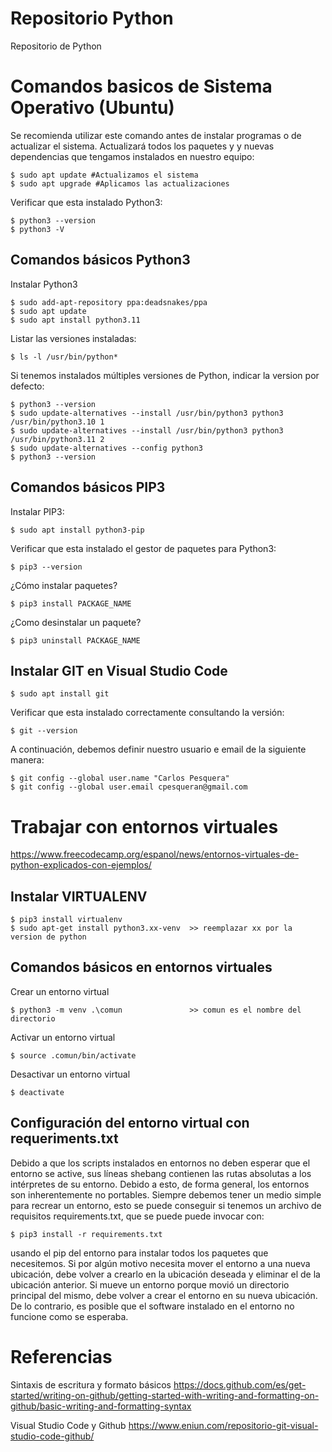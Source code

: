 # Repositorio Python
Repositorio de Python

# Comandos basicos de Sistema Operativo (Ubuntu)
Se recomienda utilizar este comando antes de instalar programas o de actualizar el sistema.
Actualizará todos los paquetes y y nuevas dependencias que tengamos instalados en nuestro equipo:
```
$ sudo apt update #Actualizamos el sistema
$ sudo apt upgrade #Aplicamos las actualizaciones
```
Verificar que esta instalado Python3:
```
$ python3 --version
$ python3 -V
```
## Comandos básicos Python3
Instalar Python3
```
$ sudo add-apt-repository ppa:deadsnakes/ppa
$ sudo apt update
$ sudo apt install python3.11
```
Listar las versiones instaladas:
```
$ ls -l /usr/bin/python*
```
Si tenemos instalados múltiples versiones de Python, indicar la version por defecto:
```
$ python3 --version
$ sudo update-alternatives --install /usr/bin/python3 python3 /usr/bin/python3.10 1
$ sudo update-alternatives --install /usr/bin/python3 python3 /usr/bin/python3.11 2
$ sudo update-alternatives --config python3
$ python3 --version
```
## Comandos básicos PIP3
Instalar PIP3:
```
$ sudo apt install python3-pip
```
Verificar que esta instalado el gestor de paquetes para Python3:
```
$ pip3 --version
```
¿Cómo instalar paquetes?
```
$ pip3 install PACKAGE_NAME
```
¿Como desinstalar un paquete?
```
$ pip3 uninstall PACKAGE_NAME
```
## Instalar GIT en Visual Studio Code
```
$ sudo apt install git
```
Verificar que esta instalado correctamente consultando la versión:
```
$ git --version
```
A continuación, debemos definir nuestro usuario e email de la siguiente manera:
```
$ git config --global user.name "Carlos Pesquera"
$ git config --global user.email cpesqueran@gmail.com
```
# Trabajar con entornos virtuales

https://www.freecodecamp.org/espanol/news/entornos-virtuales-de-python-explicados-con-ejemplos/

## Instalar VIRTUALENV
```
$ pip3 install virtualenv
$ sudo apt-get install python3.xx-venv  >> reemplazar xx por la version de python
```
## Comandos básicos en entornos virtuales
Crear un entorno virtual
```
$ python3 -m venv .\comun               >> comun es el nombre del directorio
```
Activar un entorno virtual
```
$ source .comun/bin/activate
```
Desactivar un entorno virtual
```
$ deactivate
```
## Configuración del entorno virtual con requeriments.txt
Debido a que los scripts instalados en entornos no deben esperar que el entorno se active, sus líneas shebang contienen las rutas absolutas a los intérpretes de su entorno. Debido a esto, de forma general, los entornos son inherentemente no portables. Siempre debemos tener un medio simple para recrear un entorno, esto se puede conseguir si tenemos un archivo de requisitos requirements.txt, que se puede puede invocar con:
```
$ pip3 install -r requirements.txt
```
usando el pip del entorno para instalar todos los paquetes que necesitemos. Si por algún motivo necesita mover el entorno a una nueva ubicación, debe volver a crearlo en la ubicación deseada y eliminar el de la ubicación anterior. Si mueve un entorno porque movió un directorio principal del mismo, debe volver a crear el entorno en su nueva ubicación. De lo contrario, es posible que el software instalado en el entorno no funcione como se esperaba.

# Referencias
Sintaxis de escritura y formato básicos
https://docs.github.com/es/get-started/writing-on-github/getting-started-with-writing-and-formatting-on-github/basic-writing-and-formatting-syntax

Visual Studio Code y Github
https://www.eniun.com/repositorio-git-visual-studio-code-github/
